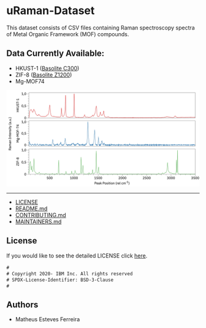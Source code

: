 # uRaman-Dataset
This dataset consists of CSV files containing Raman spectroscopy spectra of Metal Organic Framework (MOF) compounds.

## Data Currently Available:

* HKUST-1 ([Basolite C300](https://www.sigmaaldrich.com/US/en/product/aldrich/688614#))
* ZIF-8 ([Basolite Z1200](https://www.sigmaaldrich.com/BR/pt/product/aldrich/691348))
* Mg-MOF74

![Plot](https://github.com/IBM/uRaman-Dataset/blob/main/Dataset/All.jpg)

---

* [LICENSE](LICENSE)
* [README.md](README.md)
* [CONTRIBUTING.md](CONTRIBUTING.md)
* [MAINTAINERS.md](MAINTAINERS.md)
<!-- A Changelog allows you to track major changes and things that happen, https://github.com/github-changelog-generator/github-changelog-generator can help automate the process -->

## License

If you would like to see the detailed LICENSE click [here](LICENSE).

```text
#
# Copyright 2020- IBM Inc. All rights reserved
# SPDX-License-Identifier: BSD-3-Clause
#
```
## Authors

- Matheus Esteves Ferreira
